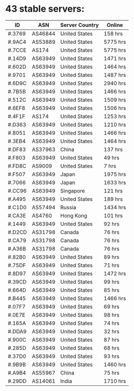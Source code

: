 # 43 stable servers:

| ID | ASN | Server Country | Online |
| ------ | ------ | ------ | ------ |
| #.3769 | AS46844 | United States | 158 hrs |
| #.9AC4 | AS53889 | United States | 5775 hrs |
| #.7CCE | AS174 | United States | 5775 hrs |
| #.14D9 | AS63949 | United States | 1471 hrs |
| #.602D | AS63949 | United States | 1464 hrs |
| #.9701 | AS63949 | United States | 1487 hrs |
| #.6D9C | AS63949 | United States | 2940 hrs |
| #.7B5B | AS63949 | United States | 1466 hrs |
| #.512C | AS63949 | United States | 1509 hrs |
| #.6EF8 | AS63949 | United States | 1506 hrs |
| #.4F1F | AS174 | United States | 1253 hrs |
| #.D363 | AS63949 | United States | 1210 hrs |
| #.8051 | AS63949 | United States | 1466 hrs |
| #.3EB4 | AS63949 | United States | 1464 hrs |
| #.DF83 | AS37963 | China | 137 hrs |
| #.F803 | AS63949 | United States | 49 hrs |
| #.FD8C | AS9009 | United States | 7 hrs |
| #.F507 | AS63949 | Japan | 1975 hrs |
| #.7066 | AS63949 | Japan | 1633 hrs |
| #.CC96 | AS63949 | Singapore | 121 hrs |
| #.A495 | AS63949 | United States | 189 hrs |
| #.C1D0 | AS57494 | Russia | 1434 hrs |
| #.CA3E | AS4760 | Hong Kong | 101 hrs |
| #.1449 | AS63949 | United States | 92 hrs |
| #.D2CD | AS31798 | Canada | 76 hrs |
| #.CA79 | AS31798 | Canada | 76 hrs |
| #.A36B | AS31798 | Canada | 76 hrs |
| #.82B0 | AS63949 | United States | 89 hrs |
| #.75DF | AS63949 | United States | 71 hrs |
| #.8D97 | AS63949 | United States | 1472 hrs |
| #.39CD | AS63949 | United States | 99 hrs |
| #.664D | AS63949 | United States | 85 hrs |
| #.B445 | AS63949 | United States | 1466 hrs |
| #.07F7 | AS63949 | United States | 69 hrs |
| #.0E7E | AS63949 | United States | 98 hrs |
| #.165A | AS63949 | United States | 74 hrs |
| #.DDA9 | AS63949 | United States | 32 hrs |
| #.900C | AS63949 | United States | 87 hrs |
| #.285D | AS63949 | United States | 68 hrs |
| #.37D0 | AS63949 | United States | 93 hrs |
| #.9B9B | AS63949 | United States | 1460 hrs |
| #.A9B4 | AS55967 | China | 75 hrs |
| #.29DD | AS14061 | India | 1710 hrs |

